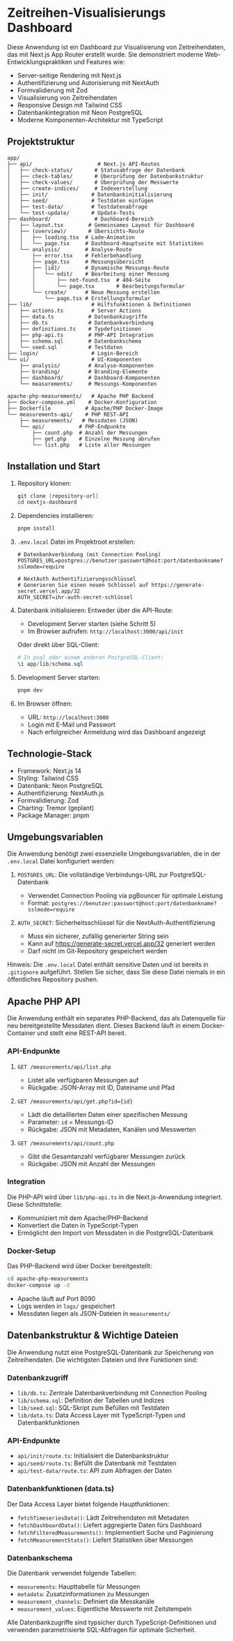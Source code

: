 # Zeitreihen-Visualisierungs Dashboard

Diese Anwendung ist ein Dashboard zur Visualisierung von Zeitreihendaten, das mit Next.js App Router erstellt wurde. Sie demonstriert moderne Web-Entwicklungspraktiken und Features wie:
- Server-seitige Rendering mit Next.js 
- Authentifizierung und Autorisierung mit NextAuth
- Formvalidierung mit Zod
- Visualisierung von Zeitreihendaten
- Responsive Design mit Tailwind CSS
- Datenbankintegration mit Neon PostgreSQL
- Moderne Komponenten-Architektur mit TypeScript

## Projektstruktur

```
app/
├── api/                     # Next.js API-Routes
│   ├── check-status/       # Statusabfrage der Datenbank
│   ├── check-tables/       # Überprüfung der Datenbankstruktur
│   ├── check-values/       # Überprüfung der Messwerte
│   ├── create-indices/     # Indexerstellung
│   ├── init/              # Datenbankinitialisierung
│   ├── seed/              # Testdaten einfügen
│   ├── test-data/         # Testdatenabfrage
│   └── test-update/       # Update-Tests
├── dashboard/              # Dashboard-Bereich
│   ├── layout.tsx        # Gemeinsames Layout für Dashboard
│   ├── (overview)/       # Übersichts-Route
│   │   ├── loading.tsx  # Lade-Animation
│   │   └── page.tsx     # Dashboard-Hauptseite mit Statistiken
│   └── analysis/        # Analyse-Route
│       ├── error.tsx    # Fehlerbehandlung
│       ├── page.tsx     # Messungsübersicht
│       ├── [id]/        # Dynamische Messungs-Route
│       │   └── edit/    # Bearbeitung einer Messung
│       │       ├── not-found.tsx  # 404-Seite
│       │       └── page.tsx       # Bearbeitungsformular
│       └── create/      # Neue Messung erstellen
│           └── page.tsx # Erstellungsformular
├── lib/                   # Hilfsfunktionen & Definitionen
│   ├── actions.ts         # Server Actions
│   ├── data.ts           # Datenbankzugriffe
│   ├── db.ts             # Datenbankverbindung
│   ├── definitions.ts    # Typdefinitionen
│   ├── php-api.ts        # PHP-API Integration
│   ├── schema.sql        # Datenbankschema
│   └── seed.sql          # Testdaten
├── login/                 # Login-Bereich
└── ui/                    # UI-Komponenten
    ├── analysis/         # Analyse-Komponenten
    ├── branding/         # Branding-Elemente
    ├── dashboard/        # Dashboard-Komponenten
    └── measurements/     # Messungs-Komponenten

apache-php-measurements/   # Apache PHP Backend
├── docker-compose.yml    # Docker-Konfiguration
├── Dockerfile           # Apache/PHP Docker-Image
└── measurements-api/    # PHP REST-API
    ├── measurements/   # Messdaten (JSON)
    └── api/           # PHP-Endpunkte
        ├── count.php  # Anzahl der Messungen
        ├── get.php    # Einzelne Messung abrufen
        └── list.php   # Liste aller Messungen
```

## Installation und Start

1. Repository klonen:
   ```powershell
   git clone [repository-url]
   cd nextjs-dashboard
   ```

2. Dependencies installieren:
   ```powershell
   pnpm install
   ```

3. `.env.local` Datei im Projektroot erstellen:
   ```env
   # Datenbankverbindung (mit Connection Pooling)
   POSTGRES_URL=postgres://benutzer:passwort@host:port/datenbankname?sslmode=require

   # NextAuth Authentifizierungsschlüssel
   # Generieren Sie einen neuen Schlüssel auf https://generate-secret.vercel.app/32
   AUTH_SECRET=ihr-auth-secret-schlüssel
   ```

4. Datenbank initialisieren:
   Entweder über die API-Route:
   - Development Server starten (siehe Schritt 5)
   - Im Browser aufrufen: `http://localhost:3000/api/init`
   
   Oder direkt über SQL-Client:
   ```powershell
   # In psql oder einem anderen PostgreSQL-Client:
   \i app/lib/schema.sql
   ```

5. Development Server starten:
   ```powershell
   pnpm dev
   ```

6. Im Browser öffnen:
   - URL: `http://localhost:3000`
   - Login mit E-Mail und Passwort
   - Nach erfolgreicher Anmeldung wird das Dashboard angezeigt

## Technologie-Stack

- Framework: Next.js 14
- Styling: Tailwind CSS
- Datenbank: Neon PostgreSQL
- Authentifizierung: NextAuth.js
- Formvalidierung: Zod
- Charting: Tremor (geplant)
- Package Manager: pnpm

## Umgebungsvariablen

Die Anwendung benötigt zwei essenzielle Umgebungsvariablen, die in der `.env.local` Datei konfiguriert werden:

1. `POSTGRES_URL`: Die vollständige Verbindungs-URL zur PostgreSQL-Datenbank
   - Verwendet Connection Pooling via pgBouncer für optimale Leistung
   - Format: `postgres://benutzer:passwort@host:port/datenbankname?sslmode=require`

2. `AUTH_SECRET`: Sicherheitsschlüssel für die NextAuth-Authentifizierung
   - Muss ein sicherer, zufällig generierter String sein
   - Kann auf https://generate-secret.vercel.app/32 generiert werden
   - Darf nicht im Git-Repository gespeichert werden

Hinweis: Die `.env.local` Datei enthält sensitive Daten und ist bereits in `.gitignore` aufgeführt. Stellen Sie sicher, dass Sie diese Datei niemals in ein öffentliches Repository pushen.

## Apache PHP API

Die Anwendung enthält ein separates PHP-Backend, das als Datenquelle für neu bereitgestellte Messdaten dient. Dieses Backend läuft in einem Docker-Container und stellt eine REST-API bereit.

### API-Endpunkte

1. `GET /measurements/api/list.php`
   - Listet alle verfügbaren Messungen auf
   - Rückgabe: JSON-Array mit ID, Dateiname und Pfad

2. `GET /measurements/api/get.php?id={id}`
   - Lädt die detaillierten Daten einer spezifischen Messung
   - Parameter: `id` = Messungs-ID
   - Rückgabe: JSON mit Metadaten, Kanälen und Messwerten

3. `GET /measurements/api/count.php`
   - Gibt die Gesamtanzahl verfügbarer Messungen zurück
   - Rückgabe: JSON mit Anzahl der Messungen

### Integration

Die PHP-API wird über `lib/php-api.ts` in die Next.js-Anwendung integriert. Diese Schnittstelle:
- Kommuniziert mit dem Apache/PHP-Backend
- Konvertiert die Daten in TypeScript-Typen
- Ermöglicht den Import von Messdaten in die PostgreSQL-Datenbank

### Docker-Setup

Das PHP-Backend wird über Docker bereitgestellt:
```bash
cd apache-php-measurements
docker-compose up -d
```
- Apache läuft auf Port 8090
- Logs werden in `logs/` gespeichert
- Messdaten liegen als JSON-Dateien in `measurements/`

## Datenbankstruktur & Wichtige Dateien

Die Anwendung nutzt eine PostgreSQL-Datenbank zur Speicherung von Zeitreihendaten. Die wichtigsten Dateien und ihre Funktionen sind:

### Datenbankzugriff
- `lib/db.ts`: Zentrale Datenbankverbindung mit Connection Pooling
- `lib/schema.sql`: Definition der Tabellen und Indizes
- `lib/seed.sql`: SQL-Skript zum Befüllen mit Testdaten
- `lib/data.ts`: Data Access Layer mit TypeScript-Typen und Datenbankfunktionen

### API-Endpunkte
- `api/init/route.ts`: Initialisiert die Datenbankstruktur
- `api/seed/route.ts`: Befüllt die Datenbank mit Testdaten
- `api/test-data/route.ts`: API zum Abfragen der Daten

### Datenbankfunktionen (data.ts)
Der Data Access Layer bietet folgende Hauptfunktionen:
- `fetchTimeseriesData()`: Lädt Zeitreihendaten mit Metadaten
- `fetchDashboardData()`: Liefert aggregierte Daten fürs Dashboard
- `fetchFilteredMeasurements()`: Implementiert Suche und Paginierung
- `fetchMeasurementStats()`: Liefert Statistiken über Messungen

### Datenbankschema
Die Datenbank verwendet folgende Tabellen:
- `measurements`: Haupttabelle für Messungen
- `metadata`: Zusatzinformationen zu Messungen
- `measurement_channels`: Definiert die Messkanäle
- `measurement_values`: Eigentliche Messwerte mit Zeitstempeln

Alle Datenbankzugriffe sind typsicher durch TypeScript-Definitionen und verwenden parametrisierte SQL-Abfragen für optimale Sicherheit.
